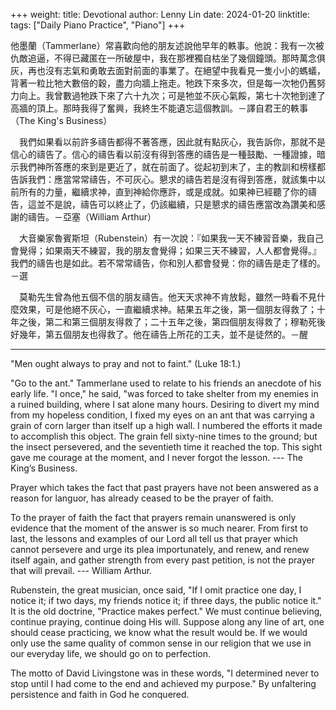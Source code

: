 +++
weight: 
title: Devotional
author: Lenny Lin
date: 2024-01-20
linktitle: 
tags: ["Daily Piano Practice", "Piano"]
+++

  他墨蘭（Tammerlane）常喜歡向他的朋友述說他早年的軼事。他說：我有一次被仇敵追逼，不得已藏匿在一所破屋中，我在那裡獨自枯坐了幾個鐘頭。那時萬念俱灰，再也沒有志氣和勇敢去面對前面的事業了。在絕望中我看見一隻小小的螞蟻，背著一粒比牠大數倍的穀，盡力向牆上拖走。牠跌下來多次，但是每一次牠仍舊努力向上。我曾數過牠跌下來了六十九次；可是牠並不灰心氣餒，第七十次牠到達了高牆的頂上。那時我得了奮興，我終生不能遺忘這個教訓。－譯自君王的軼事（The King's Business） 
 
　我們如果看以前許多禱告都得不著答應，因此就有點灰心，我告訴你，那就不是信心的禱告了。信心的禱告看以前沒有得到答應的禱告是一種鼓勵、一種證據，暗示我們神所答應的來到是更近了，就在前面了。從起初到末了，主的教訓和榜樣都告訴我們：應當常常禱告，不可灰心。懇求的禱告若是沒有得到答應，就該集中以前所有的力量，繼續求神，直到神給你應許，或是成就。如果神已經聽了你的禱告，這並不是說，禱告可以終止了，仍該繼續，只是懇求的禱告應當改為讚美和感謝的禱告。－亞塞（William Arthur） 
 
　大音樂家魯賓斯坦（Rubenstein）有一次說：『如果我一天不練習音樂，我自己會覺得；如果兩天不練習，我的朋友會覺得；如果三天不練習，人人都會覺得。』我們的禱告也是如此。若不常常禱告，你和別人都會發覺：你的禱告是走了樣的。－選 
 
　莫勒先生曾為他五個不信的朋友禱告。他天天求神不肯放鬆，雖然一時看不見什麼效果，可是他絕不灰心，一直繼續求神。結果五年之後，第一個朋友得救了；十年之後，第二和第三個朋友得救了；二十五年之後，第四個朋友得救了；穆勒死後好幾年，第五個朋友也得救了。他在禱告上所花的工夫，並不是徒然的。－醒
 
<hr>

"Men ought always to pray and not to faint." (Luke 18:1.)  
 
"Go to the ant." Tammerlane used to relate to his friends an anecdote of his early life. "I once," he said, "was forced to take shelter from my enemies in a ruined building, where I sat alone many hours. Desiring to divert my mind from my hopeless condition, I fixed my eyes on an ant that was carrying a grain of corn larger than itself up a high wall. I numbered the efforts it made to accomplish this object. The grain fell sixty-nine times to the ground; but the insect persevered, and the seventieth time it reached the top. This sight gave me courage at the moment, and I never forgot the lesson. --- The King’s Business.  
 
Prayer which takes the fact that past prayers have not been answered as a reason for languor, has already ceased to be the prayer of faith.  
 
To the prayer of faith the fact that prayers remain unanswered is only evidence that the moment of the answer is so much nearer. From first to last, the lessons and examples of our Lord all tell us that prayer which cannot persevere and urge its plea importunately, and renew, and renew itself again, and gather strength from every past petition, is not the prayer that will prevail. --- William Arthur.  
 
Rubenstein, the great musician, once said, "If I omit practice one day, I notice it; if two days, my friends notice it; if three days, the public notice it." It is the old doctrine, "Practice makes perfect." We must continue believing, continue praying, continue doing His will. Suppose along any line of art, one should cease practicing, we know what the result would be. If we would only use the same quality of common sense in our religion that we use in our everyday life, we should go on to perfection.  
 
The motto of David Livingstone was in these words, "I determined never to stop until I had come to the end and achieved my purpose." By unfaltering persistence and faith in God he conquered.

